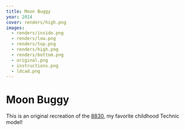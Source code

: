 ```yaml
---
title: Moon Buggy
year: 2014
cover: renders/high.png
images:
  - renders/inside.png
  - renders/low.png
  - renders/top.png
  - renders/high.png
  - renders/bottom.png
  - original.png
  - instructions.png
  - ldcad.png
---
```


# Moon Buggy

This is an original recreation of the
[8830](https://brickset.com/sets/8830-1/), my favorite childhood
Technic model!
